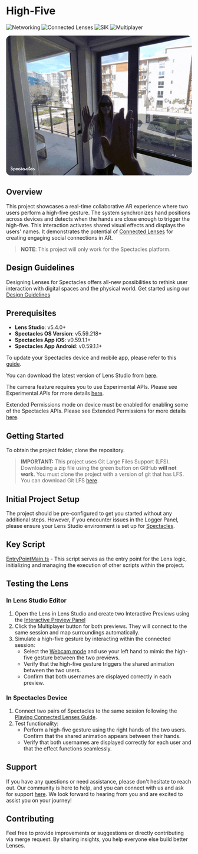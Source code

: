 # High-Five

![Networking](https://img.shields.io/badge/Networking-Light%20Gray?color=D3D3D3) ![Connected Lenses](https://img.shields.io/badge/Connected%20Lenses-Light%20Gray?color=D3D3D3) ![SIK](https://img.shields.io/badge/SIK-Light%20Gray?color=D3D3D3) ![Multiplayer](https://img.shields.io/badge/Multiplayer-Light%20Gray?color=D3D3D3)

<img src="./README-ref/sample-list-high-five-rounded-edges.gif" alt="high-five" width="900" />

## Overview

This project showcases a real-time collaborative AR experience where two users perform a high-five gesture. The system synchronizes hand positions across devices and detects when the hands are close enough to trigger the high-five. This interaction activates shared visual effects and displays the users' names. It demonstrates the potential of [Connected Lenses](https://developers.snap.com/spectacles/about-spectacles-features/connected-lenses/overview) for creating engaging social connections in AR.

> **NOTE**:
> This project will only work for the Spectacles platform.

## Design Guidelines

Designing Lenses for Spectacles offers all-new possibilities to rethink user interaction with digital spaces and the physical world.
Get started using our [Design Guidelines](https://developers.snap.com/spectacles/best-practices/design-for-spectacles/introduction-to-spatial-design)

## Prerequisites

- **Lens Studio**: v5.4.0+
- **Spectacles OS Version**: v5.59.218+
- **Spectacles App iOS**: v0.59.1.1+
- **Spectacles App Android**: v0.59.1.1+

To update your Spectacles device and mobile app, please refer to this [guide](https://support.spectacles.com/hc/en-us/articles/30214953982740-Updating).

You can download the latest version of Lens Studio from [here](https://ar.snap.com/download?lang=en-US).

The camera feature requires you to use Experimental APIs. Please see Experimental APIs for more details [here](https://developers.snap.com/spectacles/about-spectacles-features/apis/experimental-apis).

Extended Permissions mode on device must be enabled for enabling some of the Spectacles APIs. Please see Extended Permissions for more details [here](https://developers.snap.com/spectacles/permission-privacy/extended-permissions).

## Getting Started

To obtain the project folder, clone the repository.

> **IMPORTANT:**
> This project uses Git Large Files Support (LFS). Downloading a zip file using the green button on GitHub **will not work**. You must clone the project with a version of git that has LFS.
> You can download Git LFS [here](https://git-lfs.github.com/).

## Initial Project Setup

The project should be pre-configured to get you started without any additional steps. However, if you encounter issues in the Logger Panel, please ensure your Lens Studio environment is set up for [Spectacles](https://developers.snap.com/spectacles/get-started/start-buiding/preview-panel).

## Key Script

[EntryPointMain.ts](./Assets/HighFive/Scripts/EntryPointMain/EntryPointMain.ts) - This script serves as the entry point for the Lens logic, initializing and managing the execution of other scripts within the project.

## Testing the Lens

### In Lens Studio Editor

1. Open the Lens in Lens Studio and create two Interactive Previews using the [Interactive Preview Panel](https://developers.snap.com/lens-studio/lens-studio-workflow/previewing-your-lens#interactive-preview)
2. Click the Multiplayer button for both previews. They will connect to the same session and map surroundings automatically.
3. Simulate a high-five gesture by interacting within the connected session:
   - Select the [Webcam mode](https://developers.snap.com/lens-studio/lens-studio-workflow/previewing-your-lens#webcam-mode) and use your left hand to mimic the high-five gesture between the two previews.
   - Verify that the high-five gesture triggers the shared animation between the two users.
   - Confirm that both usernames are displayed correctly in each preview.

### In Spectacles Device

1. Connect two pairs of Spectacles to the same session following the [Playing Connected Lenses Guide](https://developers.snap.com/spectacles/about-spectacles-features/connected-lenses/overview#playing-connected-lenses-on-spectacles).
2. Test functionality:
   - Perform a high-five gesture using the right hands of the two users. Confirm that the shared animation appears between their hands.
   - Verify that both usernames are displayed correctly for each user and that the effect functions seamlessly.

## Support

If you have any questions or need assistance, please don't hesitate to reach out. Our community is here to help, and you can connect with us and ask for support [here](https://www.reddit.com/r/Spectacles/). We look forward to hearing from you and are excited to assist you on your journey!

## Contributing

Feel free to provide improvements or suggestions or directly contributing via merge request. By sharing insights, you help everyone else build better Lenses.